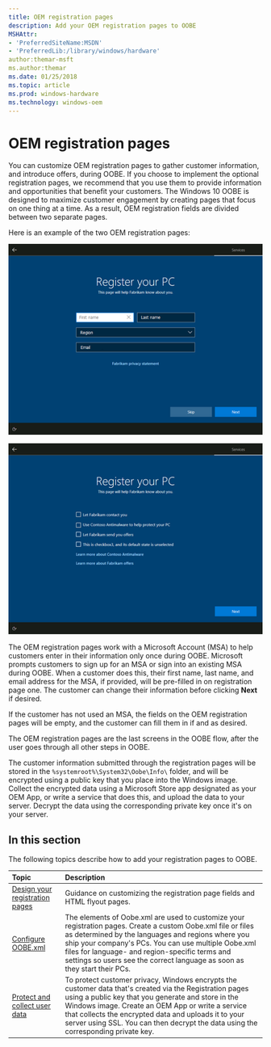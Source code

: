 ```yaml
---
title: OEM registration pages
description: Add your OEM registration pages to OOBE
MSHAttr:
- 'PreferredSiteName:MSDN'
- 'PreferredLib:/library/windows/hardware'
author:themar-msft
ms.author:themar
ms.date: 01/25/2018
ms.topic: article
ms.prod: windows-hardware
ms.technology: windows-oem
---
```

# OEM registration pages

You can customize OEM registration pages to gather customer information, and introduce offers, during OOBE. If you choose to implement the optional registration pages, we recommend that you use them to provide information and opportunities that benefit your customers. The Windows 10 OOBE is designed to maximize customer engagement by creating pages that focus on one thing at a time. As a result, OEM registration fields are divided between two separate pages.

Here is an example of the two OEM registration pages:

![OEM registration page 1](images/oem-registration-page1.png)

![OEM registration page 2](images/oem-registration-page2.png)

The OEM registration pages work with a Microsoft Account (MSA) to help customers enter in their information only once during OOBE. Microsoft prompts customers to sign up for an MSA or sign into an existing MSA during OOBE. When a customer does this, their first name, last name, and email address for the MSA, if provided, will be pre-filled in on registration page one. The customer can change their information before clicking **Next** if desired.

If the customer has not used an MSA, the fields on the OEM registration pages will be empty, and the customer can fill them in if and as desired.

The OEM registration pages are the last screens in the OOBE flow, after the user goes through all other steps in OOBE.

The customer information submitted through the registration pages will be stored in the `%systemroot%\System32\Oobe\Info\` folder, and will be encrypted using a public key that you place into the Windows image. Collect the encrypted data using a Microsoft Store app designated as your OEM App, or write a service that does this, and upload the data to your server. Decrypt the data using the corresponding private key once it's on your server.

## In this section

The following topics describe how to add your registration pages to OOBE.

| Topic                                     | Description                                                                        |
|:------------------------------------------|:-----------------------------------------------------------------------------------|
| [Design your registration pages](design-registration-pages.md)   | Guidance on customizing the registration page fields and HTML flyout pages. |
| [Configure OOBE.xml](registration-pages-oobexml.md)              | The elements of Oobe.xml are used to customize your registration pages. Create a custom Oobe.xml file or files as determined by the languages and regions where you ship your company's PCs. You can use multiple Oobe.xml files for language- and region-specific terms and settings so users see the correct language as soon as they start their PCs.                        |
| [Protect and collect user data](manage-user-data.md)               | To protect customer privacy, Windows encrypts the customer data that's created via the Registration pages using a public key that you generate and store in the Windows image. Create an OEM App or write a service that collects the encrypted data and uploads it to your server using SSL. You can then decrypt the data using the corresponding private key.   |
